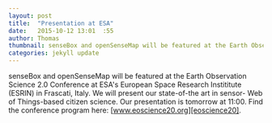 ```yaml
---
layout: post
title:  "Presentation at ESA"
date:   2015-10-12 13:01  :55
author: Thomas
thumbnail: senseBox and openSenseMap will be featured at the Earth Observation Science 2.0 Conference at ESA's European Space Research Instititute (ESRIN) in Frascati, Italy. We will present our state-of-the art...
categories: jekyll update
---
```


senseBox and openSenseMap will be featured at the Earth Observation Science 2.0 Conference at ESA's European Space Research Instititute (ESRIN) in Frascati, Italy. We will present our state-of-the art in sensor- Web of Things-based citizen science. Our presentation is tomorrow at 11:00. Find the conference program here: [www.eoscience20.org][eoscience20]. 

[eoscience20]: http://www.eoscience20.org

